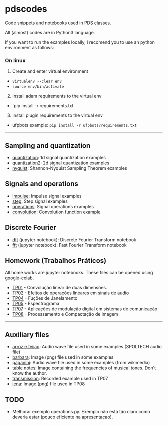 # pdscodes

Code snippets and notebooks used in PDS classes.

All (almost) codes are in Python3 language.

If you want to run the examples locally, I recomend you to use an python environment as follows:

### On linux
1. Create and enter virtual environment
  * `virtualenv --clear env`
  * `source env/bin/activate`
2. Install adam requirements to the virtual env
  * `pip install -r requirements.txt
3. Install plugin requirements to the virtual env
  * ufpbots example: `pip install -r ufpbots/requirements.txt`

---

## Sampling and quantization
- [quantization](https://github.com/rsmarinho/pdscodes/blob/master/quantization.py): 1d signal quantization examples
- [quantization2](https://github.com/rsmarinho/pdscodes/blob/master/quantization2.py): 2d signal quantization examples
- [nyquist](https://github.com/rsmarinho/pdscodes/blob/master/nyquist.py): Shannon-Nyquist Sampling Theorem examples

## Signals and operations
- [impulse](https://github.com/rsmarinho/pdscodes/blob/master/impulse.py): Impulse signal examples
- [step](https://github.com/rsmarinho/pdscodes/blob/master/step.py): Step signal examples
- [operations](https://github.com/rsmarinho/pdscodes/blob/master/operations.py): Signal operations examples
- [convolution](https://github.com/rsmarinho/pdscodes/blob/master/convolution.py): Convolution function example

## Discrete Fourier
- [dft](https://github.com/rsmarinho/pdscodes/blob/master/dft.ipynb) (jupyter notebook): Discrete Fourier Transform notebook
- [fft](https://github.com/rsmarinho/pdscodes/blob/master/fft.ipynb) (jupyter notebook): Fast Fourier Transform notebook

## Homework (Trabalhos Práticos)
All home works are jupyter notebooks. These files can be opened using google-colab.

- [TP01](https://github.com/rsmarinho/pdscodes/blob/master/TP01.ipynb) - Convolução linear de duas dimensões.
- [TP02](https://github.com/rsmarinho/pdscodes/blob/master/TP02.ipynb) - Efeitos de operações lineares em sinais de audio
- [TP04](https://github.com/rsmarinho/pdscodes/blob/master/TP04.ipynb) - Fuções de Janelamento
- [TP05](https://github.com/rsmarinho/pdscodes/blob/master/TP05.ipynb) - Espectrograma
- [TP07](https://github.com/rsmarinho/pdscodes/blob/master/TP07.ipynb) - Aplicações de modulação digital em sistemas de comunicação
- [TP08](https://github.com/rsmarinho/pdscodes/blob/master/TP08.ipynb) - Processamento e Compactação de imagem
---

## Auxiliary files
- [arroz e feijao](https://github.com/rsmarinho/pdscodes/blob/master/LDC2006S16.wav): Audio wave file used in some examples (SPOLTECH audio file)
- [barbara](https://github.com/rsmarinho/pdscodes/blob/master/barbara.png): Image (png) file used in some examples
- [paganini](https://github.com/rsmarinho/pdscodes/blob/master/caprice24mono.wav): Audio wave file used in some examples (from wikimedia)
- [table notes](https://github.com/rsmarinho/pdscodes/blob/master/notas_musicais.jpg): Image containing the frequencies of musical tones. Don't know the author.
- [transmission](https://github.com/rsmarinho/pdscodes/blob/master/transmission.wav): Recorded example used in TP07
- [lena](https://github.com/rsmarinho/pdscodes/blob/master/lena512.png): Image (png) file used in TP08

## TODO
- Melhorar exemplo operations.py. Exemplo não está tão claro como deveria estar (pouco eficiente na apresentacao).

